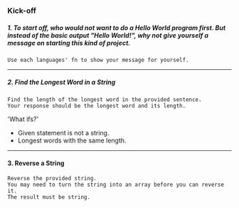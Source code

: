 ### Kick-off
##### 1. To start off, who would not want to do a Hello World program first. But instead of the basic output "Hello World!", why not give yourself a message on starting this kind of project. 

```
Use each languages' fn to show your message for yourself.
```
***
##### 2. Find the Longest Word in a String

```
Find the length of the longest word in the provided sentence. 
Your response should be the longest word and its length.
```

'What ifs?'
- Given statement is not a string.
- Longest words with the same length.

***
#### 3. Reverse a String

```
Reverse the provided string.
You may need to turn the string into an array before you can reverse it.
The result must be string.
```